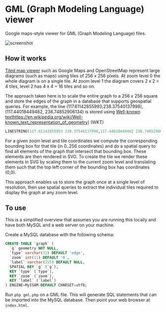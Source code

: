 # GML (Graph Modeling Language) viewer

Google maps-style viewer for GML (Graph Modeling Language) files.

![screenshot](https://github.com/rdmpage/gml-viewer/raw/main/movie.gif)

## How it works

[Tiled map viewer](https://en.wikipedia.org/wiki/Tiled_web_map) such as Google Maps and OpenStreetMap represent large diagrams (such as maps) using tiles of 256 x 256 pixels. At zoom level 0 the whole diagram is on a single tile. At zoom level 1 the diagram covers 2 x 2 = 4 tiles, level 2 has 4 x 4 = 16 tiles and so on.

The approach taken here is to scale the entire graph to a 256 x 256 square and store the edges of the graph in a database that supports geospatial queries. For example, the line (117.61142855993,238.37540137998), (117.44018449462, 238.74852906134) is stored using [Well-known text]()https://en.wikipedia.org/wiki/Well-known_text_representation_of_geometry) (WKT)

```sql
LINESTRING(117.61142855993 238.37540137998,117.44018449462 238.74852906134)
```

For a given zoom level and tile coordinates we compute the corresponding bounding box for that tile (in 0..256 coordinates) and do a spatial query to find all elements of the graph that intersect that bounding box. These elements are then rendered in SVG. To create the tile we render these elements in SVG by scaling them to the current zoom level and translating them such that the top left corner of the bounding box has coordinates (0,0).

This approach enables us to store the graph once at a single level of resolution, then use spatial queries to extract the individual tiles required to display the graph at any zoom level.


## To use

This is a simplified overview that assumes you are running this locally and have both MySQL and a web server on your machine. 

Create a MySQL database with the following schema:

```sql
CREATE TABLE `graph` (
  `g` geometry NOT NULL,
  `type` varchar(32) DEFAULT 'edge',
  `zoom` int(11) DEFAULT '0',
  `label` varchar(255) DEFAULT NULL,
  SPATIAL KEY `g` (`g`),
  KEY `type` (`type`),
  KEY `zoom` (`zoom`),
  KEY `label` (`label`)
) ENGINE=MyISAM DEFAULT CHARSET=utf8;
```

Run `php gml.php` on a GML file. This will generate SQL statements that can be imported into the MySQL database. Then point your web browser at `index.html`. 